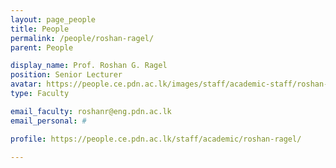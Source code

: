 ```yaml
---
layout: page_people
title: People
permalink: /people/roshan-ragel/
parent: People

display_name: Prof. Roshan G. Ragel
position: Senior Lecturer
avatar: https://people.ce.pdn.ac.lk/images/staff/academic-staff/roshan-ragel.jpg
type: Faculty

email_faculty: roshanr@eng.pdn.ac.lk
email_personal: #

profile: https://people.ce.pdn.ac.lk/staff/academic/roshan-ragel/

---
```

